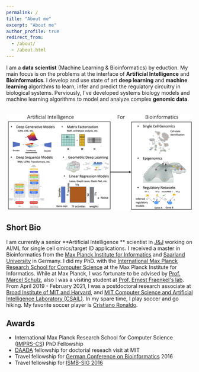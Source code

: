 ```yaml
---
permalink: /
title: "About me"
excerpt: "About me"
author_profile: true
redirect_from: 
  - /about/
  - /about.html
---
```


I am a **data scientist** (Machine Learning & Bioinformatics) by eduction. My main focus is on the problems at the interface of **Artificial Intelligence** and **Bioinformatics**. I develop and use state of art **deep learning** and **machine learning** algorithms to learn, infer and predict the regulatory circuitry in biological systems.
Perviously, I've developed systems biology models and machine learning algorithms to model and analyze complex **genomic data**.

 <br/><img src='/images/Azim_ResearchSummaryFinal.png'>


## Short Bio
I am currently a senior **Artificial Intelligence ** scientist in [J&J](https://www.jnj.com/) working on AI/ML for single cell omics/target ID applications. I received a master in Bioinformatics from the [Max Planck Institute for Informatics](https://www.mpi-inf.mpg.de/home/) and [Saarland University](https://zbi-www.bioinf.uni-sb.de/en) in Germany. I did my PhD. with the [International Max Planck Research School for Computer Science](https://www.imprs-cs.de/) at the Max Planck Institute for Informatics. While at Max Planck, I was fortunate to be advised by [Prof. Marcel Schulz](https://schulzlab.github.io/MS.html), also I was a visiting student at [Prof. Ernest Fraenkel's lab](http://fraenkel.mit.edu/).
 From April 2019 - February 2021, I was a postdoctoral research associate at [Broad Institute of MIT and Harvard](https://www.broadinstitute.org/), and [MIT Computer Science and Artificial Intelligence Laboratory (CSAIL)](https://www.csail.mit.edu/). In my spare time, I play soccer and go hiking. My favorite soccer player is [Cristiano Ronaldo](https://www.youtube.com/watch?v=OUKGsb8CpF8&t=412s).

 
 

## Awards
* International Max Planck Research School for Computer Science ([IMPRS-CS](https://www.imprs-cs.de/)) PhD Fellowship
* [DAADA](https://www.daad.de/en/) fellowship for doctorial reseach visit at MIT
* Travel fellowship for [German Conference on Bioinformatics](https://gcb2019.de/) 2016
* Travel fellowship for [ISMB-SIG 2016](https://irbgroup.org/)
